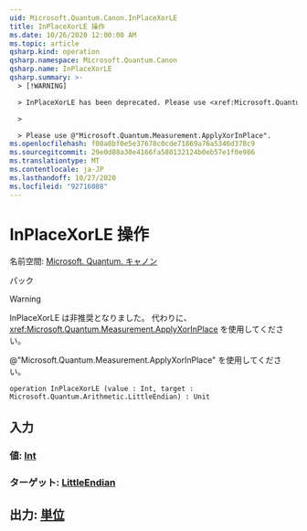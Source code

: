 ```yaml
---
uid: Microsoft.Quantum.Canon.InPlaceXorLE
title: InPlaceXorLE 操作
ms.date: 10/26/2020 12:00:00 AM
ms.topic: article
qsharp.kind: operation
qsharp.namespace: Microsoft.Quantum.Canon
qsharp.name: InPlaceXorLE
qsharp.summary: >-
  > [!WARNING]

  > InPlaceXorLE has been deprecated. Please use <xref:Microsoft.Quantum.Measurement.ApplyXorInPlace> instead.

  >

  > Please use @"Microsoft.Quantum.Measurement.ApplyXorInPlace".
ms.openlocfilehash: f00a8bf0e5e37678c0cde71869a76a5346d378c9
ms.sourcegitcommit: 29e0d88a30e4166fa580132124b0eb57e1f0e986
ms.translationtype: MT
ms.contentlocale: ja-JP
ms.lasthandoff: 10/27/2020
ms.locfileid: "92716088"
---
```

# <a name="inplacexorle-operation"></a>InPlaceXorLE 操作

名前空間: [Microsoft. Quantum. キャノン](xref:Microsoft.Quantum.Canon)

パック [](https://nuget.org/packages/)


> [!WARNING]
> InPlaceXorLE は非推奨となりました。 代わりに、<xref:Microsoft.Quantum.Measurement.ApplyXorInPlace> を使用してください。
>
> @"Microsoft.Quantum.Measurement.ApplyXorInPlace" を使用してください。



```qsharp
operation InPlaceXorLE (value : Int, target : Microsoft.Quantum.Arithmetic.LittleEndian) : Unit
```


## <a name="input"></a>入力

### <a name="value--int"></a>値: [Int](xref:microsoft.quantum.lang-ref.int)




### <a name="target--littleendian"></a>ターゲット: [LittleEndian](xref:Microsoft.Quantum.Arithmetic.LittleEndian)





## <a name="output--unit"></a>出力: [単位](xref:microsoft.quantum.lang-ref.unit)

